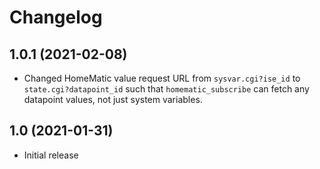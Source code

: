 # Changelog

## 1.0.1 (2021-02-08)
+ Changed HomeMatic value request URL from `sysvar.cgi?ise_id` to `state.cgi?datapoint_id` such that `homematic_subscribe` can fetch any datapoint values, not just system variables.

## 1.0 (2021-01-31)
+ Initial release